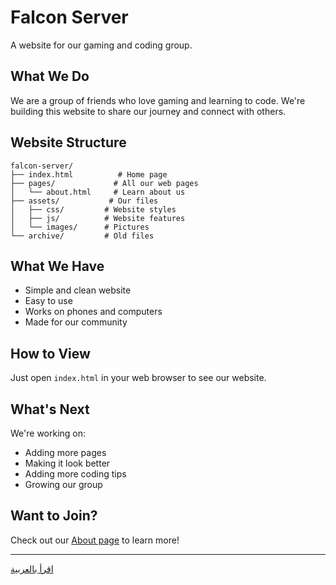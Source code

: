 # Falcon Server  

A website for our gaming and coding group. 

## What We Do

We are a group of friends who love gaming and learning to code. We're building this website to share our journey and connect with others.

## Website Structure

```
falcon-server/
├── index.html          # Home page
├── pages/             # All our web pages
│   └── about.html     # Learn about us
├── assets/           # Our files
│   ├── css/         # Website styles
│   ├── js/          # Website features
│   └── images/      # Pictures
└── archive/         # Old files
```

## What We Have

- Simple and clean website
- Easy to use
- Works on phones and computers
- Made for our community

## How to View

Just open `index.html` in your web browser to see our website.

## What's Next

We're working on:
- Adding more pages
- Making it look better
- Adding more coding tips
- Growing our group

## Want to Join?

Check out our [About page](pages/about.html) to learn more!

---
[اقرأ بالعربية](README.ar.md) 
